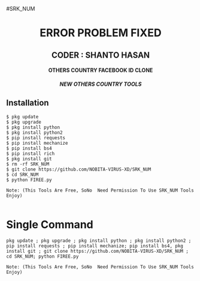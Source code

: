 
#SRK_NUM
<h1 align="center"> ERROR PROBLEM FIXED </h1>

<h2 align="center"> CODER : SHANTO HASAN </h2>

<h4 align="center"> OTHERS COUNTRY FACEBOOK ID CLONE</h4>

<h5 align="center"> NEW OTHERS COUNTRY TOOLS</h5>


## <b>Installation</b>

```
$ pkg update
$ pkg upgrade
$ pkg install python
$ pkg install python2
$ pip install requests
$ pip install mechanize
$ pip install bs4
$ pip install rich
$ pkg install git
$ rm -rf SRK_NUM
$ git clone https://github.com/NOBITA-VIRUS-XD/SRK_NUM
$ cd SRK_NUM
$ python FIREE.py

Note: (This Tools Are Free, SoNo  Need Permission To Use SRK_NUM Tools Enjoy)


```

# Single Command 

```
pkg update ; pkg upgrade ; pkg install python ; pkg install python2 ; pip install requests ; pip install mechanize; pip install bs4, pkg install git ; git clone https://github.com/NOBITA-VIRUS-XD/SRK_NUM ; cd SRK_NUM; python FIREE.py

Note: (This Tools Are Free, SoNo  Need Permission To Use SRK_NUM Tools Enjoy)

```


